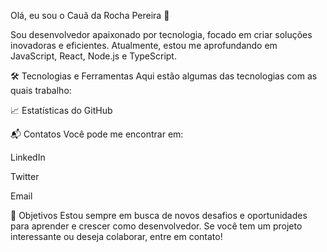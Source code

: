 Olá, eu sou o Cauã da Rocha Pereira 👋

Sou desenvolvedor apaixonado por tecnologia, focado em criar soluções inovadoras e eficientes. Atualmente, estou me aprofundando em JavaScript, React, Node.js e TypeScript.

🛠️ Tecnologias e Ferramentas
Aqui estão algumas das tecnologias com as quais trabalho:





📈 Estatísticas do GitHub

📬 Contatos
Você pode me encontrar em:

LinkedIn

Twitter

Email

🎯 Objetivos
Estou sempre em busca de novos desafios e oportunidades para aprender e crescer como desenvolvedor. Se você tem um projeto interessante ou deseja colaborar, entre em contato!
